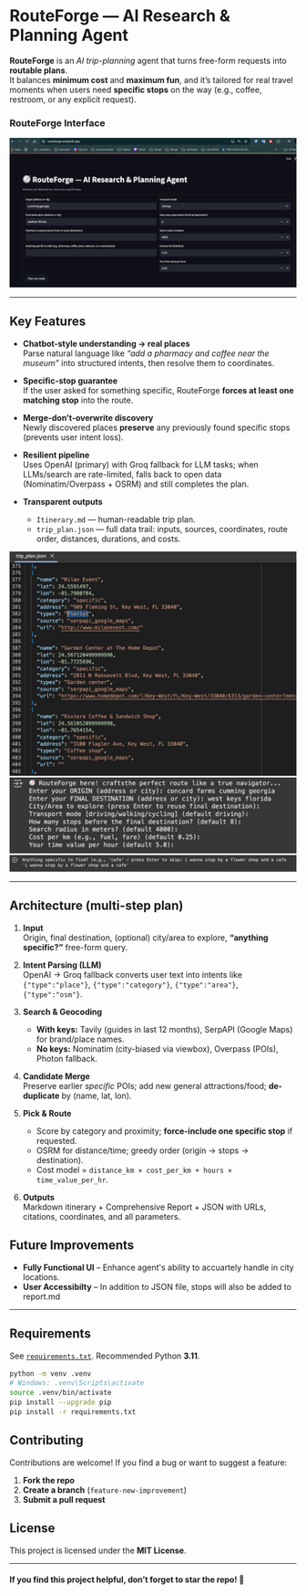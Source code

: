 # RouteForge — AI Research & Planning Agent

**RouteForge** is an *AI trip-planning* agent that turns free-form requests into **routable plans**.  
It balances **minimum cost** and **maximum fun**, and it’s tailored for real travel moments when users need **specific stops** on the way (e.g., coffee, restroom, or any explicit request).

### RouteForge Interface
![Upload Interface](interface/ui.png)

---

## Key Features

- **Chatbot-style understanding → real places**  
  Parse natural language like *“add a pharmacy and coffee near the museum”* into structured intents, then resolve them to coordinates.

- **Specific-stop guarantee**  
  If the user asked for something specific, RouteForge **forces at least one matching stop** into the route.

- **Merge-don’t-overwrite discovery**  
  Newly discovered places **preserve** any previously found specific stops (prevents user intent loss).

- **Resilient pipeline**  
  Uses OpenAI (primary) with Groq fallback for LLM tasks; when LLMs/search are rate-limited, falls back to open data (Nominatim/Overpass + OSRM) and still completes the plan.

- **Transparent outputs**  
  - `Itinerary.md` — human-readable trip plan.  
  - `trip_plan.json` — full data trail: inputs, sources, coordinates, route order, distances, durations, and costs.

![json](interface/json.png)
![user_input](interface/input.png)
![adding_stops](interface/stops.png)

---

## Architecture (multi-step plan)

1. **Input**  
   Origin, final destination, (optional) city/area to explore, **“anything specific?”** free-form query.

2. **Intent Parsing (LLM)**  
   OpenAI → Groq fallback converts user text into intents like  
   `{"type":"place"}`, `{"type":"category"}`, `{"type":"area"}`, `{"type":"osm"}`.

3. **Search & Geocoding**  
   - **With keys:** Tavily (guides in last 12 months), SerpAPI (Google Maps) for brand/place names.  
   - **No keys:** Nominatim (city-biased via viewbox), Overpass (POIs), Photon fallback.

4. **Candidate Merge**  
   Preserve earlier *specific* POIs; add new general attractions/food; **de-duplicate** by (name, lat, lon).

5. **Pick & Route**  
   - Score by category and proximity; **force-include one specific stop** if requested.  
   - OSRM for distance/time; greedy order (origin → stops → destination).  
   - Cost model = `distance_km × cost_per_km + hours × time_value_per_hr`.

6. **Outputs**  
   Markdown itinerary + Comprehensive Report + JSON with URLs, citations, coordinates, and all parameters.

## Future Improvements
- **Fully Functional UI** – Enhance agent's ability to accuartely handle in city locations.
- **User Accessibilty** – In addition to JSON file, stops will also be added to report.md

---

## Requirements

See [`requirements.txt`](./requirements.txt). Recommended Python **3.11**.

```bash
python -m venv .venv
# Windows: .venv\Scripts\activate
source .venv/bin/activate
pip install --upgrade pip
pip install -r requirements.txt
```

## Contributing
Contributions are welcome! If you find a bug or want to suggest a feature:
1. **Fork the repo**
2. **Create a branch** (`feature-new-improvement`)
3. **Submit a pull request**

## License
This project is licensed under the **MIT License**.

---

#### If you find this project helpful, don’t forget to star the repo! 🎀
